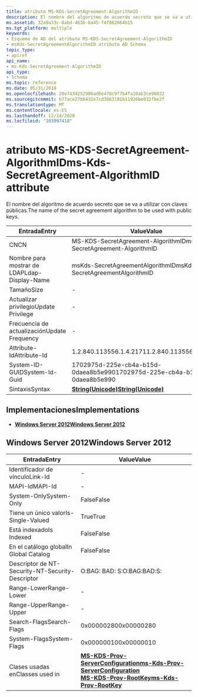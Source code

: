 ```yaml
---
title: atributo MS-KDS-SecretAgreement-AlgorithmID
description: El nombre del algoritmo de acuerdo secreto que se va a utilizar con claves públicas.
ms.assetid: 32a9a33c-8abd-463b-ba45-f4f862664b15
ms.tgt_platform: multiple
keywords:
- Esquema de AD del atributo MS-KDS-SecretAgreement-AlgorithmID
- msKds-SecretAgreementAlgorithmID atributo AD Schema
topic_type:
- apiref
api_name:
- ms-Kds-SecretAgreement-AlgorithmID
api_type:
- Schema
ms.topic: reference
ms.date: 05/31/2018
ms.openlocfilehash: 28e7a34252986ad6e470c9f7b4fa18ab3ce96032
ms.sourcegitcommit: b77ace27b0432e7cd3863191b11926be032fbe2f
ms.translationtype: MT
ms.contentlocale: es-ES
ms.lasthandoff: 12/14/2020
ms.locfileid: "103997418"
---
```

# <a name="ms-kds-secretagreement-algorithmid-attribute"></a><span data-ttu-id="47d5a-105">atributo MS-KDS-SecretAgreement-AlgorithmID</span><span class="sxs-lookup"><span data-stu-id="47d5a-105">ms-Kds-SecretAgreement-AlgorithmID attribute</span></span>

<span data-ttu-id="47d5a-106">El nombre del algoritmo de acuerdo secreto que se va a utilizar con claves públicas.</span><span class="sxs-lookup"><span data-stu-id="47d5a-106">The name of the secret agreement algorithm to be used with public keys.</span></span>



| <span data-ttu-id="47d5a-107">Entrada</span><span class="sxs-lookup"><span data-stu-id="47d5a-107">Entry</span></span> | <span data-ttu-id="47d5a-108">Value</span><span class="sxs-lookup"><span data-stu-id="47d5a-108">Value</span></span> |
|-------------------|---------------------------------------------|
| <span data-ttu-id="47d5a-109">CN</span><span class="sxs-lookup"><span data-stu-id="47d5a-109">CN</span></span>                | <span data-ttu-id="47d5a-110">MS-KDS-SecretAgreement-AlgorithmID</span><span class="sxs-lookup"><span data-stu-id="47d5a-110">ms-Kds-SecretAgreement-AlgorithmID</span></span>          |
| <span data-ttu-id="47d5a-111">Nombre para mostrar de LDAP</span><span class="sxs-lookup"><span data-stu-id="47d5a-111">Ldap-Display-Name</span></span> | <span data-ttu-id="47d5a-112">msKds-SecretAgreementAlgorithmID</span><span class="sxs-lookup"><span data-stu-id="47d5a-112">msKds-SecretAgreementAlgorithmID</span></span>            |
| <span data-ttu-id="47d5a-113">Tamaño</span><span class="sxs-lookup"><span data-stu-id="47d5a-113">Size</span></span>              | \-                                          |
| <span data-ttu-id="47d5a-114">Actualizar privilegio</span><span class="sxs-lookup"><span data-stu-id="47d5a-114">Update Privilege</span></span>  | \-                                          |
| <span data-ttu-id="47d5a-115">Frecuencia de actualización</span><span class="sxs-lookup"><span data-stu-id="47d5a-115">Update Frequency</span></span>  | \-                                          |
| <span data-ttu-id="47d5a-116">Attribute-Id</span><span class="sxs-lookup"><span data-stu-id="47d5a-116">Attribute-Id</span></span>      | <span data-ttu-id="47d5a-117">1.2.840.113556.1.4.2171</span><span class="sxs-lookup"><span data-stu-id="47d5a-117">1.2.840.113556.1.4.2171</span></span>                     |
| <span data-ttu-id="47d5a-118">System-ID-GUID</span><span class="sxs-lookup"><span data-stu-id="47d5a-118">System-Id-Guid</span></span>    | <span data-ttu-id="47d5a-119">1702975d-225e-cb4a-b15d-0daea8b5e990</span><span class="sxs-lookup"><span data-stu-id="47d5a-119">1702975d-225e-cb4a-b15d-0daea8b5e990</span></span>        |
| <span data-ttu-id="47d5a-120">Sintaxis</span><span class="sxs-lookup"><span data-stu-id="47d5a-120">Syntax</span></span>            | [<span data-ttu-id="47d5a-121">**String(Unicode)**</span><span class="sxs-lookup"><span data-stu-id="47d5a-121">**String(Unicode)**</span></span>](s-string-unicode.md) |



## <a name="implementations"></a><span data-ttu-id="47d5a-122">Implementaciones</span><span class="sxs-lookup"><span data-stu-id="47d5a-122">Implementations</span></span>

-   [<span data-ttu-id="47d5a-123">**Windows Server 2012**</span><span class="sxs-lookup"><span data-stu-id="47d5a-123">**Windows Server 2012**</span></span>](#windows-server-2012)

## <a name="windows-server-2012"></a><span data-ttu-id="47d5a-124">Windows Server 2012</span><span class="sxs-lookup"><span data-stu-id="47d5a-124">Windows Server 2012</span></span>



| <span data-ttu-id="47d5a-125">Entrada</span><span class="sxs-lookup"><span data-stu-id="47d5a-125">Entry</span></span> | <span data-ttu-id="47d5a-126">Value</span><span class="sxs-lookup"><span data-stu-id="47d5a-126">Value</span></span> |
|------------------------|-----------------------------------------------------------------------------------------------------------------------------------------------------|
| <span data-ttu-id="47d5a-127">Identificador de vínculo</span><span class="sxs-lookup"><span data-stu-id="47d5a-127">Link-Id</span></span>                | \-                                                                                                                                                  |
| <span data-ttu-id="47d5a-128">MAPI-Id</span><span class="sxs-lookup"><span data-stu-id="47d5a-128">MAPI-Id</span></span>                | \-                                                                                                                                                  |
| <span data-ttu-id="47d5a-129">System-Only</span><span class="sxs-lookup"><span data-stu-id="47d5a-129">System-Only</span></span>            | <span data-ttu-id="47d5a-130">False</span><span class="sxs-lookup"><span data-stu-id="47d5a-130">False</span></span>                                                                                                                                               |
| <span data-ttu-id="47d5a-131">Tiene un único valor</span><span class="sxs-lookup"><span data-stu-id="47d5a-131">Is-Single-Valued</span></span>       | <span data-ttu-id="47d5a-132">True</span><span class="sxs-lookup"><span data-stu-id="47d5a-132">True</span></span>                                                                                                                                                |
| <span data-ttu-id="47d5a-133">Está indexado</span><span class="sxs-lookup"><span data-stu-id="47d5a-133">Is Indexed</span></span>             | <span data-ttu-id="47d5a-134">False</span><span class="sxs-lookup"><span data-stu-id="47d5a-134">False</span></span>                                                                                                                                               |
| <span data-ttu-id="47d5a-135">En el catálogo global</span><span class="sxs-lookup"><span data-stu-id="47d5a-135">In Global Catalog</span></span>      | <span data-ttu-id="47d5a-136">False</span><span class="sxs-lookup"><span data-stu-id="47d5a-136">False</span></span>                                                                                                                                               |
| <span data-ttu-id="47d5a-137">Descriptor de NT-Security-</span><span class="sxs-lookup"><span data-stu-id="47d5a-137">NT-Security-Descriptor</span></span> | <span data-ttu-id="47d5a-138">O:BAG: BAD: S:</span><span class="sxs-lookup"><span data-stu-id="47d5a-138">O:BAG:BAD:S:</span></span>                                                                                                                                        |
| <span data-ttu-id="47d5a-139">Range-Lower</span><span class="sxs-lookup"><span data-stu-id="47d5a-139">Range-Lower</span></span>            | \-                                                                                                                                                  |
| <span data-ttu-id="47d5a-140">Range-Upper</span><span class="sxs-lookup"><span data-stu-id="47d5a-140">Range-Upper</span></span>            | \-                                                                                                                                                  |
| <span data-ttu-id="47d5a-141">Search-Flags</span><span class="sxs-lookup"><span data-stu-id="47d5a-141">Search-Flags</span></span>           | <span data-ttu-id="47d5a-142">0x00000280</span><span class="sxs-lookup"><span data-stu-id="47d5a-142">0x00000280</span></span>                                                                                                                                          |
| <span data-ttu-id="47d5a-143">System-Flags</span><span class="sxs-lookup"><span data-stu-id="47d5a-143">System-Flags</span></span>           | <span data-ttu-id="47d5a-144">0x00000010</span><span class="sxs-lookup"><span data-stu-id="47d5a-144">0x00000010</span></span>                                                                                                                                          |
| <span data-ttu-id="47d5a-145">Clases usadas en</span><span class="sxs-lookup"><span data-stu-id="47d5a-145">Classes used in</span></span>        | [<span data-ttu-id="47d5a-146">**MS-KDS-Prov-ServerConfiguration**</span><span class="sxs-lookup"><span data-stu-id="47d5a-146">**ms-Kds-Prov-ServerConfiguration**</span></span>](c-mskds-provserverconfiguration.md)<br/> [<span data-ttu-id="47d5a-147">**MS-KDS-Prov-RootKey**</span><span class="sxs-lookup"><span data-stu-id="47d5a-147">**ms-Kds-Prov-RootKey**</span></span>](c-mskds-provrootkey.md)<br/> |



 

 





